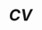 ---
layout: null
title: <i class="fa-duotone fa-file-arrow-down"> CV</i>
weight: 3
external_url: https://github.com/dariopasquali/dariopasquali.github.io/raw/portfolYOU/assets/dario_pasquali_cv.pdf
---